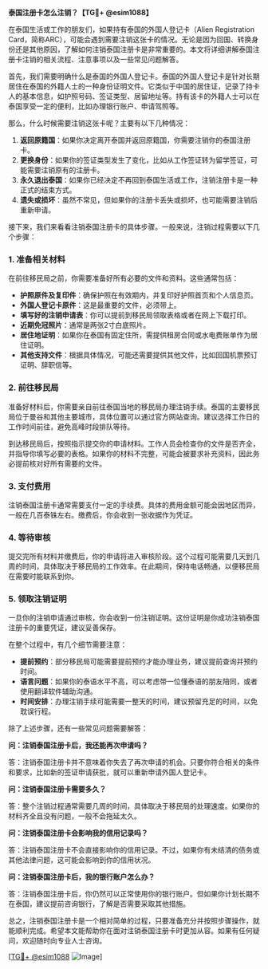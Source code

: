 **泰国注册卡怎么注销？【TG💪+ @esim1088】**

在泰国生活或工作的朋友们，如果持有泰国的外国人登记卡（Alien Registration Card，简称ARC），可能会遇到需要注销这张卡的情况。无论是因为回国、转换身份还是其他原因，了解如何注销泰国注册卡是非常重要的。本文将详细讲解泰国注册卡注销的相关流程、注意事项以及一些常见问题解答。

首先，我们需要明确什么是泰国的外国人登记卡。泰国的外国人登记卡是针对长期居住在泰国的外籍人士的一种身份证明文件。它类似于中国的居住证，记录了持卡人的基本信息，如护照号码、签证类型、居留地址等。持有该卡的外籍人士可以在泰国享受一定的便利，比如办理银行账户、申请驾照等。

那么，什么时候需要注销这张卡呢？主要有以下几种情况：

1. **返回原籍国**：如果你决定离开泰国并返回原籍国，你需要注销你的泰国注册卡。
2. **更换身份**：如果你的签证类型发生了变化，比如从工作签证转为留学签证，可能需要注销原有的注册卡。
3. **永久退出泰国**：如果你已经决定不再回到泰国生活或工作，注销注册卡是一种正式的结束方式。
4. **遗失或损坏**：虽然不常见，但如果你的注册卡丢失或损坏，也可能需要注销后重新申请。

接下来，我们来看看注销泰国注册卡的具体步骤。一般来说，注销过程需要以下几个步骤：

### 1. 准备相关材料

在前往移民局之前，你需要准备好所有必要的文件和资料。这些通常包括：

- **护照原件及复印件**：确保护照在有效期内，并复印好护照首页和个人信息页。
- **外国人登记卡原件**：这是最重要的文件，必须带上。
- **填写好的注销申请表**：你可以提前到移民局领取表格或者在网上下载打印。
- **近期免冠照片**：通常是两张2寸白底照片。
- **居住地证明**：如果你在泰国有固定住所，需提供租房合同或水电费账单作为居住证明。
- **其他支持文件**：根据具体情况，可能还需要提供其他文件，比如回国机票预订证明、辞职信等。

### 2. 前往移民局

准备好材料后，你需要亲自前往泰国当地的移民局办理注销手续。泰国的主要移民局位于曼谷和其他主要城市，具体位置可以通过官方网站查询。建议选择工作日的工作时间前往，避免高峰时段排队等待。

到达移民局后，按照指示提交你的申请材料。工作人员会检查你的文件是否齐全，并指导你填写必要的表格。如果你的材料不完整，可能会被要求补充资料，因此务必提前核对好所有需要的文件。

### 3. 支付费用

注销泰国注册卡通常需要支付一定的手续费。具体的费用金额可能会因地区而异，一般在几百泰铢左右。缴费后，你会收到一张收据作为凭证。

### 4. 等待审核

提交完所有材料并缴费后，你的申请将进入审核阶段。这个过程可能需要几天到几周的时间，具体取决于移民局的工作效率。在此期间，保持电话畅通，以便移民局在需要时能联系到你。

### 5. 领取注销证明

一旦你的注销申请通过审核，你会收到一份注销证明。这份证明是你成功注销泰国注册卡的重要凭证，建议妥善保存。

在整个过程中，有几个细节需要注意：

- **提前预约**：部分移民局可能需要提前预约才能办理业务，建议提前查询并预约时间。
- **语言问题**：如果你的泰语水平不高，可以考虑带一位懂泰语的朋友陪同，或者使用翻译软件辅助沟通。
- **时间安排**：办理注销手续可能需要一整天的时间，建议预留充足的时间，以免耽误行程。

除了上述步骤，还有一些常见问题需要解答：

**问：注销泰国注册卡后，我还能再次申请吗？**

答：注销泰国注册卡并不意味着你失去了再次申请的机会。只要你符合相关的条件和要求，比如新的签证申请获批，就可以重新申请外国人登记卡。

**问：注销泰国注册卡需要多久？**

答：整个注销过程通常需要几周的时间，具体取决于移民局的处理速度。如果你的材料齐全且没有问题，一般不会拖延太久。

**问：注销泰国注册卡会影响我的信用记录吗？**

答：注销泰国注册卡不会直接影响你的信用记录。不过，如果你有未结清的债务或其他法律问题，这可能会影响到你的信用状况。

**问：注销泰国注册卡后，我的银行账户怎么办？**

答：注销泰国注册卡后，你仍然可以正常使用你的银行账户。但如果你计划长期不在泰国，建议提前咨询银行，了解是否需要采取其他措施。

总之，注销泰国注册卡是一个相对简单的过程，只要准备充分并按照步骤操作，就能顺利完成。希望本文能帮助你在面对注销泰国注册卡时更加从容。如果有任何疑问，欢迎随时向专业人士咨询。

[[TG💪+ @esim1088](https://t.me/s/esim1088) ![Image](https://i.postimg.cc/4NQfJmqS/Snipaste-2025-05-13-00-14-12.png)]
